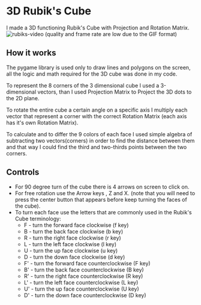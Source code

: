 # 3D Rubik's Cube
I made a 3D functioning Rubik's Cube with Projection and Rotation Matrix.
![rubiks-video](example.gif)
(quality and frame rate are low due to the GIF format)
## How it works
The pygame library is used only to draw lines and polygons on the screen, all the logic and math required for the 3D cube was done in my code.

To represent the 8 corners of the 3 dimensional cube I used a 3-dimensional vectors, than I used Projection Matrix to Project the 3D dots to the 2D plane.

To rotate the entire cube a certain angle on a specific axis I multiply each vector that represent a corner with the correct Rotation Matrix (each axis has it's own Rotation Matrix). 

To calculate and to differ the 9 colors of each face I used simple algebra of subtracting two vectors(corners) in order to find the distance between them and that way I could find the third and two-thirds points between the two corners.

## Controls 
* For 90 degree turn of the cube there is 4 arrows on screen to click on.
* For free rotation use the Arrow keys , Z and X. (note that you will need to press the center button that appears before keep turning the faces of the cube).
* To turn each face use the letters that are commonly used in the Rubik's Cube terminology:
  * F - turn the forward face clockwise (f key)
  * B - turn the back face clockwise (b key)
  * R - turn the right face clockwise (r key)
  * L - turn the left face clockwise (l key)
  * U - turn the up face clockwise (u key)
  * D - turn the down face clockwise (d key)
  * F' - turn the forward face counterclockwise (F key)
  * B' - turn the back face counterclockwise (B key)
  * R' - turn the right face counterclockwise (R key)
  * L' - turn the left face counterclockwise (L key)
  * U' - turn the up face counterclockwise (U key)
  * D' - turn the down face counterclockwise (D key)
